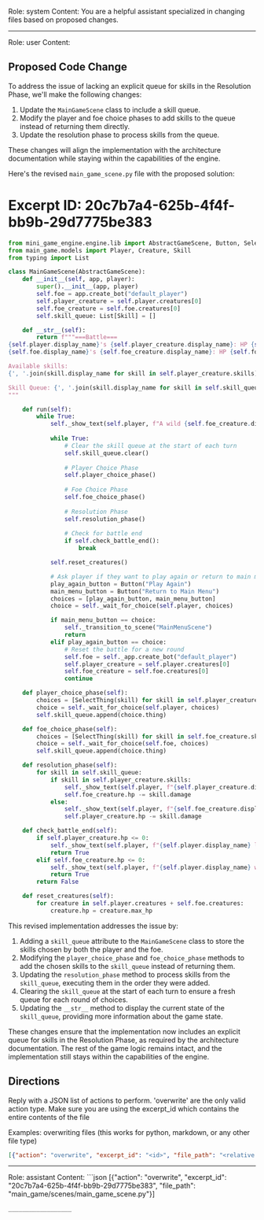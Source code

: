 Role: system
Content: You are a helpful assistant specialized in changing files based on proposed changes.
__________________
Role: user
Content: 
## Proposed Code Change
To address the issue of lacking an explicit queue for skills in the Resolution Phase, we'll make the following changes:

1. Update the `MainGameScene` class to include a skill queue.
2. Modify the player and foe choice phases to add skills to the queue instead of returning them directly.
3. Update the resolution phase to process skills from the queue.

These changes will align the implementation with the architecture documentation while staying within the capabilities of the engine.

Here's the revised `main_game_scene.py` file with the proposed solution:

# Excerpt ID: 20c7b7a4-625b-4f4f-bb9b-29d7775be383
```python main_game/scenes/main_game_scene.py
from mini_game_engine.engine.lib import AbstractGameScene, Button, SelectThing
from main_game.models import Player, Creature, Skill
from typing import List

class MainGameScene(AbstractGameScene):
    def __init__(self, app, player):
        super().__init__(app, player)
        self.foe = app.create_bot("default_player")
        self.player_creature = self.player.creatures[0]
        self.foe_creature = self.foe.creatures[0]
        self.skill_queue: List[Skill] = []

    def __str__(self):
        return f"""===Battle===
{self.player.display_name}'s {self.player_creature.display_name}: HP {self.player_creature.hp}/{self.player_creature.max_hp}
{self.foe.display_name}'s {self.foe_creature.display_name}: HP {self.foe_creature.hp}/{self.foe_creature.max_hp}

Available skills:
{', '.join(skill.display_name for skill in self.player_creature.skills)}

Skill Queue: {', '.join(skill.display_name for skill in self.skill_queue)}
"""

    def run(self):
        while True:
            self._show_text(self.player, f"A wild {self.foe_creature.display_name} appeared!")
            
            while True:
                # Clear the skill queue at the start of each turn
                self.skill_queue.clear()
                
                # Player Choice Phase
                self.player_choice_phase()
                
                # Foe Choice Phase
                self.foe_choice_phase()
                
                # Resolution Phase
                self.resolution_phase()
                
                # Check for battle end
                if self.check_battle_end():
                    break

            self.reset_creatures()

            # Ask player if they want to play again or return to main menu
            play_again_button = Button("Play Again")
            main_menu_button = Button("Return to Main Menu")
            choices = [play_again_button, main_menu_button]
            choice = self._wait_for_choice(self.player, choices)

            if main_menu_button == choice:
                self._transition_to_scene("MainMenuScene")
                return
            elif play_again_button == choice:
                # Reset the battle for a new round
                self.foe = self._app.create_bot("default_player")
                self.player_creature = self.player.creatures[0]
                self.foe_creature = self.foe.creatures[0]
                continue

    def player_choice_phase(self):
        choices = [SelectThing(skill) for skill in self.player_creature.skills]
        choice = self._wait_for_choice(self.player, choices)
        self.skill_queue.append(choice.thing)

    def foe_choice_phase(self):
        choices = [SelectThing(skill) for skill in self.foe_creature.skills]
        choice = self._wait_for_choice(self.foe, choices)
        self.skill_queue.append(choice.thing)

    def resolution_phase(self):
        for skill in self.skill_queue:
            if skill in self.player_creature.skills:
                self._show_text(self.player, f"{self.player_creature.display_name} used {skill.display_name}!")
                self.foe_creature.hp -= skill.damage
            else:
                self._show_text(self.player, f"{self.foe_creature.display_name} used {skill.display_name}!")
                self.player_creature.hp -= skill.damage

    def check_battle_end(self):
        if self.player_creature.hp <= 0:
            self._show_text(self.player, f"{self.player.display_name} lost the battle!")
            return True
        elif self.foe_creature.hp <= 0:
            self._show_text(self.player, f"{self.player.display_name} won the battle!")
            return True
        return False

    def reset_creatures(self):
        for creature in self.player.creatures + self.foe.creatures:
            creature.hp = creature.max_hp
```

This revised implementation addresses the issue by:

1. Adding a `skill_queue` attribute to the `MainGameScene` class to store the skills chosen by both the player and the foe.
2. Modifying the `player_choice_phase` and `foe_choice_phase` methods to add the chosen skills to the `skill_queue` instead of returning them.
3. Updating the `resolution_phase` method to process skills from the `skill_queue`, executing them in the order they were added.
4. Clearing the `skill_queue` at the start of each turn to ensure a fresh queue for each round of choices.
5. Updating the `__str__` method to display the current state of the `skill_queue`, providing more information about the game state.

These changes ensure that the implementation now includes an explicit queue for skills in the Resolution Phase, as required by the architecture documentation. The rest of the game logic remains intact, and the implementation still stays within the capabilities of the engine.

## Directions
Reply with a JSON list of actions to perform. 'overwrite' are the only valid action type. 
Make sure you are using the excerpt_id which contains the entire contents of the file

Examples:
overwriting files (this works for python, markdown, or any other file type)
```json output_example1
[{"action": "overwrite", "excerpt_id": "<id>", "file_path": "<relative file path>"}]
```

__________________
Role: assistant
Content: ```json
[{"action": "overwrite", "excerpt_id": "20c7b7a4-625b-4f4f-bb9b-29d7775be383", "file_path": "main_game/scenes/main_game_scene.py"}]
```
__________________
